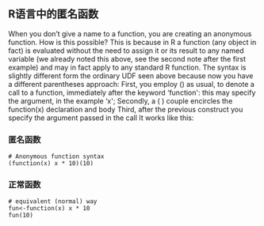 ## R语言中的匿名函数
When you don’t give a name to a function, you are creating an anonymous function. How is this possible? This is because in R a function (any object in fact) is evaluated without the need to assign it or its result to any named variable (we already noted this above, see the second note after the first example) and may in fact apply to any standard R function.
The syntax is slightly different form the ordinary UDF seen above because now you have a different parentheses approach:
First, you employ () as usual, to denote a call to a function, immediately after the keyword ‘function': this may specify the argument, in the example ‘x';
Secondly, a ( ) couple encircles the function(x) declaration and body
Third, after the previous construct you specify the argument passed in the call
It works like this:

### 匿名函数
```
# Anonymous function syntax
(function(x) x * 10)(10)
```

### 正常函数
```
# equivalent (normal) way
fun<-function(x) x * 10
fun(10)
```
